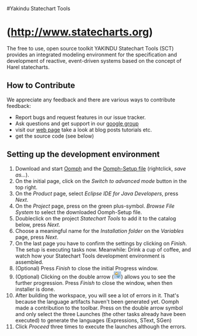 
#Yakindu Statechart Tools 
# (http://www.statecharts.org)

The free to use, open source toolkit YAKINDU Statechart Tools (SCT) provides an integrated modeling environment for the specification and development of reactive, event-driven systems based on the concept of Harel statecharts. 

## How to Contribute

We appreciate any feedback and there are various ways to contribute feedback:

* Report bugs and request features in our issue tracker.
* Ask questions and get support in our <a href="https://groups.google.com/forum/embed/?place=forum/yakindu-user#!forum/yakindu-user">google group</a>
* visit our <a  href="http://statecharts.org">web page</a> take a look at blog posts tutorials etc.
* get the source code (see below)
 

## Setting up the development environment

1. Download and start <a href="https://wiki.eclipse.org/Eclipse_Oomph_Installer" target="_blank">Oomph</a> and the <a href="https://raw.githubusercontent.com/Yakindu/statecharts/master/StatechartTools.setup" target="_blank">Oomph-Setup file</a> (rightclick, *save as...*).
2. On the initial page, click on the *Switch to advanced mode* button in the top right.
3. On the *Product* page, select *Eclipse IDE for Java Developers*, press *Next*.
4. On the *Project* page, press on the green plus-symbol. *Browse File System* to select the downloaded Oomph-Setup file.
5. Doubleclick on the project *Statechart Tools* to add it to the catalog below, press *Next*.
6. Choose a meaningful name for the *Installation folder* on the *Variables* page, press *Next*.
7. On the last page you have to confirm the settings by clicking on *Finish*. The setup is executing tasks now. Meanwhile: Drink a cup of coffee, and watch how your Statechart Tools development environment is assembled.
8. (Optional) Press *Finish* to close the initial Progress window. 
9. (Optional) Clicking on the double arrow (![double arrow](oomph_icon.png)) allows you to see the further progression. Press *Finish* to close the window, when then installer is done.
10. After building the workspace, you will see a lot of errors in it. That's because the language artifacts haven't been generated yet. Oomph made a contribution to the toolbar. Press on the double arrow symbol and only select the three Launches (the other tasks already have been executed) to generate the languages (Expressions, SText, SGen)
11. Click *Proceed* three times to execute the launches although the errors.





